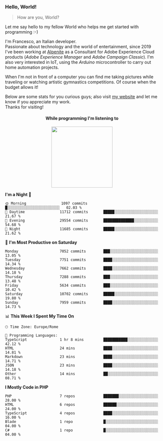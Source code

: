 ### Hello, World!

> How are you, World?

Let me say hello to my fellow World who helps me get started with programming :-)

I'm Francesco, an Italian developer.  
Passionate about technology and the world of entertainment, since 2019 I've been working at [Alpenite](https://www.alpenite.com) as a Consultant for Adobe Experience Cloud products (*Adobe Experience Manager* and *Adobe Campaign Classic*). I'm also very interested in IoT, using the *Arduino* microcontroller to carry out home automation projects.

When I'm not in front of a computer you can find me taking pictures while traveling or watching artistic gymnastics competitions. Of course when the budget allows it!

Below are some stats for you curious guys; also visit [my website](https://www.francescorega.eu) and let me know if you appreciate my work.  
Thanks for visiting!

<div align="center">
  <h4>While programming I'm listening to</h4>
  <a href="https://apps.francescorega.eu/now-playing/11147232609" target="_blank"><img src="https://apps.francescorega.eu/now-playing/11147232609" width="200"></a>
</div>

<!--START_SECTION:waka-->
**I'm a Night 🦉** 

```text
🌞 Morning                1097 commits        █░░░░░░░░░░░░░░░░░░░░░░░░   02.03 % 
🌆 Daytime                11712 commits       █████░░░░░░░░░░░░░░░░░░░░   21.67 % 
🌃 Evening                29554 commits       ██████████████░░░░░░░░░░░   54.68 % 
🌙 Night                  11685 commits       █████░░░░░░░░░░░░░░░░░░░░   21.62 % 
```
📅 **I'm Most Productive on Saturday** 

```text
Monday                   7052 commits        ███░░░░░░░░░░░░░░░░░░░░░░   13.05 % 
Tuesday                  7751 commits        ████░░░░░░░░░░░░░░░░░░░░░   14.34 % 
Wednesday                7662 commits        ████░░░░░░░░░░░░░░░░░░░░░   14.18 % 
Thursday                 7288 commits        ███░░░░░░░░░░░░░░░░░░░░░░   13.48 % 
Friday                   5634 commits        ███░░░░░░░░░░░░░░░░░░░░░░   10.42 % 
Saturday                 10702 commits       █████░░░░░░░░░░░░░░░░░░░░   19.80 % 
Sunday                   7959 commits        ████░░░░░░░░░░░░░░░░░░░░░   14.73 % 
```


📊 **This Week I Spent My Time On** 

```text
🕑︎ Time Zone: Europe/Rome

💬 Programming Languages: 
TypeScript               1 hr 8 mins         ███████████░░░░░░░░░░░░░░   42.12 % 
HTML                     24 mins             ████░░░░░░░░░░░░░░░░░░░░░   14.81 % 
Markdown                 23 mins             ████░░░░░░░░░░░░░░░░░░░░░   14.71 % 
JSON                     23 mins             ████░░░░░░░░░░░░░░░░░░░░░   14.18 % 
Other                    14 mins             ██░░░░░░░░░░░░░░░░░░░░░░░   08.71 % 
```

**I Mostly Code in PHP** 

```text
PHP                      7 repos             ███████░░░░░░░░░░░░░░░░░░   28.00 % 
HTML                     6 repos             ██████░░░░░░░░░░░░░░░░░░░   24.00 % 
TypeScript               4 repos             ████░░░░░░░░░░░░░░░░░░░░░   16.00 % 
Blade                    1 repo              █░░░░░░░░░░░░░░░░░░░░░░░░   04.00 % 
C#                       1 repo              █░░░░░░░░░░░░░░░░░░░░░░░░   04.00 % 
```




<!--END_SECTION:waka-->
